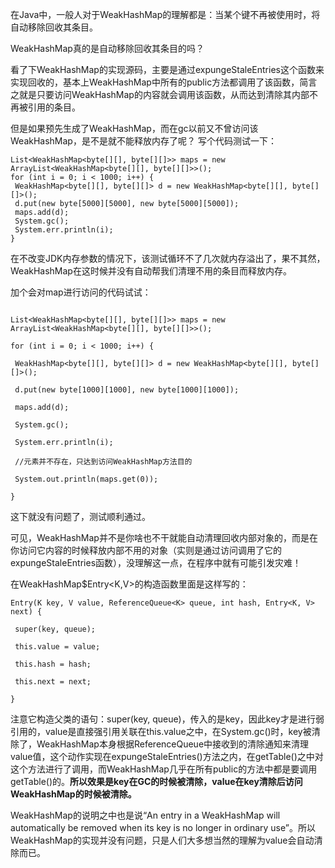 在Java中，一般人对于WeakHashMap的理解都是：当某个键不再被使用时，将自动移除回收其条目。

WeakHashMap真的是自动移除回收其条目的吗？

看了下WeakHashMap的实现源码，主要是通过expungeStaleEntries这个函数来实现回收的，基本上WeakHashMap中所有的public方法都调用了该函数，简言之就是只要访问WeakHashMap的内容就会调用该函数，从而达到清除其内部不再被引用的条目。

但是如果预先生成了WeakHashMap，而在gc以前又不曾访问该WeakHashMap，是不是就不能释放内存了呢？ 写个代码测试一下：


```
List<WeakHashMap<byte[][], byte[][]>> maps = new ArrayList<WeakHashMap<byte[][], byte[][]>>();
for (int i = 0; i < 1000; i++) {
 WeakHashMap<byte[][], byte[][]> d = new WeakHashMap<byte[][], byte[][]>();
 d.put(new byte[5000][5000], new byte[5000][5000]);
 maps.add(d);
 System.gc();
 System.err.println(i);
}
```

在不改变JDK内存参数的情况下，该测试循环不了几次就内存溢出了，果不其然，WeakHashMap在这时候并没有自动帮我们清理不用的条目而释放内存。

加个会对map进行访问的代码试试：

```

List<WeakHashMap<byte[][], byte[][]>> maps = new ArrayList<WeakHashMap<byte[][], byte[][]>>();

for (int i = 0; i < 1000; i++) {

 WeakHashMap<byte[][], byte[][]> d = new WeakHashMap<byte[][], byte[][]>();

 d.put(new byte[1000][1000], new byte[1000][1000]);

 maps.add(d);

 System.gc();

 System.err.println(i);

 //元素并不存在，只达到访问WeakHashMap方法目的

 System.out.println(maps.get(0));

}

```

这下就没有问题了，测试顺利通过。



可见，WeakHashMap并不是你啥也不干就能自动清理回收内部对象的，而是在你访问它内容的时候释放内部不用的对象（实则是通过访问调用了它的expungeStaleEntries函数），没理解这一点，在程序中就有可能引发灾难！

在WeakHashMap$Entry<K,V>的构造函数里面是这样写的：

```
Entry(K key, V value, ReferenceQueue<K> queue, int hash, Entry<K, V> next) {

 super(key, queue);

 this.value = value;

 this.hash = hash;

 this.next = next;

}

```

注意它构造父类的语句：super(key, queue)，传入的是key，因此key才是进行弱引用的，value是直接强引用关联在this.value之中，在System.gc()时，key被清除了，WeakHashMap本身根据ReferenceQueue中接收到的清除通知来清理value值，这个动作实现在expungeStaleEntries()方法之内，在getTable()之中对这个方法进行了调用，而WeakHashMap几乎在所有public的方法中都是要调用getTable()的。**所以效果是key在GC的时候被清除，value在key清除后访问WeakHashMap的时候被清除。**

WeakHashMap的说明之中也是说“An entry in a WeakHashMap will automatically be removed when its key is no longer in ordinary use”。所以WeakHashMap的实现并没有问题，只是人们大多想当然的理解为value会自动清除而已。
